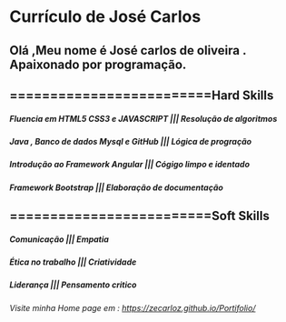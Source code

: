 # Currículo de José Carlos
## Olá ,Meu nome é José carlos de oliveira . Apaixonado por programação.
## =========================Hard Skills 
#####   Fluencia em HTML5 CSS3 e JAVASCRIPT ||| Resolução de algoritmos</li>                                        
##### Java , Banco de dados Mysql e GitHub ||| Lógica de progração</li>
##### Introdução ao Framework Angular ||| Cógigo limpo e identado</li>
##### Framework Bootstrap ||| Elaboração de documentação</li>
             
## =========================Soft Skills
#####    Comunicação |||  Empatia </li> 
#####   Ética no trabalho |||   Criatividade</li>
#####   Liderança |||   Pensamento critico</li>
           
###### Visite minha Home page em : https://zecarloz.github.io/Portifolio/
